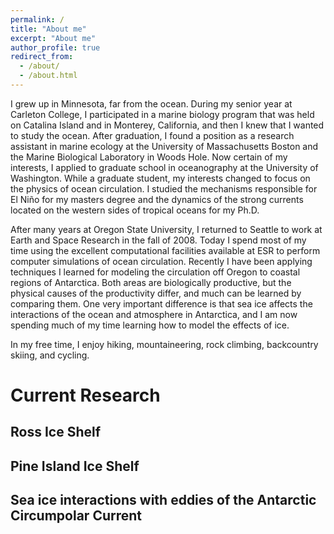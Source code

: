 ```yaml
---
permalink: /
title: "About me"
excerpt: "About me"
author_profile: true
redirect_from: 
  - /about/
  - /about.html
---
```


I grew up in Minnesota, far from the ocean.  During my senior year at Carleton College, I participated in a marine biology program that was held on Catalina Island and in Monterey, California, and then I knew that I wanted to study the ocean.  After graduation, I found a position as a research assistant in marine ecology at the University of Massachusetts Boston and the Marine Biological Laboratory in Woods Hole.  Now certain of my interests, I applied to graduate school in oceanography at the University of Washington.  While a graduate student, my interests changed to focus on the physics of ocean circulation. I studied the mechanisms responsible for El Niño for my masters degree and the dynamics of the strong currents located on the western sides of tropical oceans for my Ph.D.

After many years at Oregon State University, I returned to Seattle to work at Earth and Space Research in the fall of 2008.  Today I spend most of my time using the excellent computational facilities available at ESR to perform computer simulations of ocean circulation.  Recently I have been applying techniques I learned for modeling the circulation off Oregon to coastal regions of Antarctica.  Both areas are biologically productive, but the physical causes of the productivity differ, and much can be learned by comparing them.  One very important difference is that sea ice affects the interactions of the ocean and atmosphere in Antarctica, and I am now spending much of my time learning how to model the effects of ice.

In my free time, I enjoy hiking, mountaineering, rock climbing, backcountry skiing, and cycling.

Current Research
======

Ross Ice Shelf
--

Pine Island Ice Shelf
--

Sea ice interactions with eddies of the Antarctic Circumpolar Current
---
